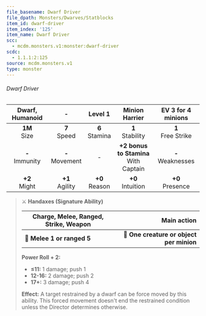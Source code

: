 ```yaml
---
file_basename: Dwarf Driver
file_dpath: Monsters/Dwarves/Statblocks
item_id: dwarf-driver
item_index: '125'
item_name: Dwarf Driver
scc:
  - mcdm.monsters.v1:monster:dwarf-driver
scdc:
  - 1.1.1:2:125
source: mcdm.monsters.v1
type: monster
---
```


###### Dwarf Driver

|   Dwarf, Humanoid   |          -          |      Level 1       |              Minion Harrier               |   EV 3 for 4 minions   |
| :-----------------: | :-----------------: | :----------------: | :---------------------------------------: | :--------------------: |
|  **1M**<br/> Size   |  **7**<br/> Speed   | **6**<br/> Stamina |           **1**<br/> Stability            | **1**<br/> Free Strike |
| **-**<br/> Immunity | **-**<br/> Movement |         -          | **+2 bonus to Stamina**<br/> With Captain | **-**<br/> Weaknesses  |
|  **+2**<br/> Might  | **+1**<br/> Agility | **+0**<br/> Reason |           **+0**<br/> Intuition           |  **+0**<br/> Presence  |

<!-- -->
> ⚔️ **Handaxes (Signature Ability)**
>
> | **Charge, Melee, Ranged, Strike, Weapon** |                          **Main action** |
> | ----------------------------------------- | ---------------------------------------: |
> | **📏 Melee 1 or ranged 5**                | **🎯 One creature or object per minion** |
>
> **Power Roll + 2:**
>
> - **≤11:** 1 damage; push 1
> - **12-16:** 2 damage; push 2
> - **17+:** 3 damage; push 4
>
> **Effect:** A target restrained by a dwarf can be force moved by this ability. This forced movement doesn't end the restrained condition unless the Director determines otherwise.
